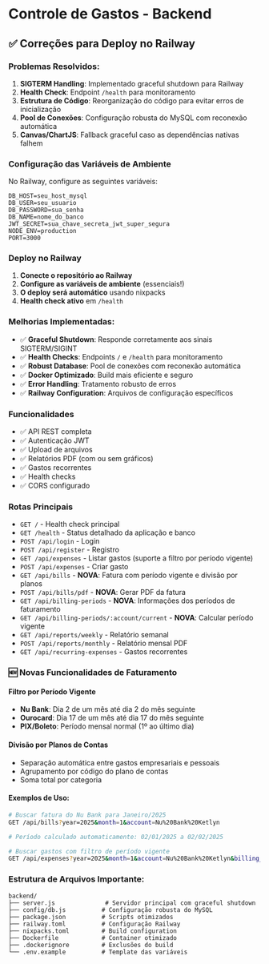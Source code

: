 # Controle de Gastos - Backend

## ✅ Correções para Deploy no Railway

### Problemas Resolvidos:

1. **SIGTERM Handling**: Implementado graceful shutdown para Railway
2. **Health Check**: Endpoint `/health` para monitoramento
3. **Estrutura de Código**: Reorganização do código para evitar erros de inicialização
4. **Pool de Conexões**: Configuração robusta do MySQL com reconexão automática
5. **Canvas/ChartJS**: Fallback graceful caso as dependências nativas falhem

### Configuração das Variáveis de Ambiente

No Railway, configure as seguintes variáveis:

```env
DB_HOST=seu_host_mysql
DB_USER=seu_usuario
DB_PASSWORD=sua_senha
DB_NAME=nome_do_banco
JWT_SECRET=sua_chave_secreta_jwt_super_segura
NODE_ENV=production
PORT=3000
```

### Deploy no Railway

1. **Conecte o repositório ao Railway**
2. **Configure as variáveis de ambiente** (essenciais!)
3. **O deploy será automático** usando nixpacks
4. **Health check ativo** em `/health`

### Melhorias Implementadas:

- ✅ **Graceful Shutdown**: Responde corretamente aos sinais SIGTERM/SIGINT
- ✅ **Health Checks**: Endpoints `/` e `/health` para monitoramento
- ✅ **Robust Database**: Pool de conexões com reconexão automática
- ✅ **Docker Optimizado**: Build mais eficiente e seguro
- ✅ **Error Handling**: Tratamento robusto de erros
- ✅ **Railway Configuration**: Arquivos de configuração específicos

### Funcionalidades

- ✅ API REST completa
- ✅ Autenticação JWT
- ✅ Upload de arquivos
- ✅ Relatórios PDF (com ou sem gráficos)
- ✅ Gastos recorrentes
- ✅ Health checks
- ✅ CORS configurado

### Rotas Principais

- `GET /` - Health check principal
- `GET /health` - Status detalhado da aplicação e banco
- `POST /api/login` - Login
- `POST /api/register` - Registro
- `GET /api/expenses` - Listar gastos (suporte a filtro por período vigente)
- `POST /api/expenses` - Criar gasto
- `GET /api/bills` - **NOVA**: Fatura com período vigente e divisão por planos
- `POST /api/bills/pdf` - **NOVA**: Gerar PDF da fatura
- `GET /api/billing-periods` - **NOVA**: Informações dos períodos de faturamento
- `GET /api/billing-periods/:account/current` - **NOVA**: Calcular período vigente
- `GET /api/reports/weekly` - Relatório semanal
- `POST /api/reports/monthly` - Relatório mensal PDF
- `GET /api/recurring-expenses` - Gastos recorrentes

### 🆕 **Novas Funcionalidades de Faturamento**

#### **Filtro por Período Vigente**
- **Nu Bank**: Dia 2 de um mês até dia 2 do mês seguinte
- **Ourocard**: Dia 17 de um mês até dia 17 do mês seguinte  
- **PIX/Boleto**: Período mensal normal (1º ao último dia)

#### **Divisão por Planos de Contas**
- Separação automática entre gastos empresariais e pessoais
- Agrupamento por código do plano de contas
- Soma total por categoria

#### **Exemplos de Uso:**

```bash
# Buscar fatura do Nu Bank para Janeiro/2025
GET /api/bills?year=2025&month=1&account=Nu%20Bank%20Ketlyn

# Período calculado automaticamente: 02/01/2025 a 02/02/2025

# Buscar gastos com filtro de período vigente
GET /api/expenses?year=2025&month=1&account=Nu%20Bank%20Ketlyn&billing_period=true
```

### Estrutura de Arquivos Importante:

```
backend/
├── server.js              # Servidor principal com graceful shutdown
├── config/db.js          # Configuração robusta do MySQL
├── package.json          # Scripts otimizados
├── railway.toml          # Configuração Railway
├── nixpacks.toml         # Build configuration
├── Dockerfile            # Container otimizado
├── .dockerignore         # Exclusões do build
└── .env.example          # Template das variáveis
```
